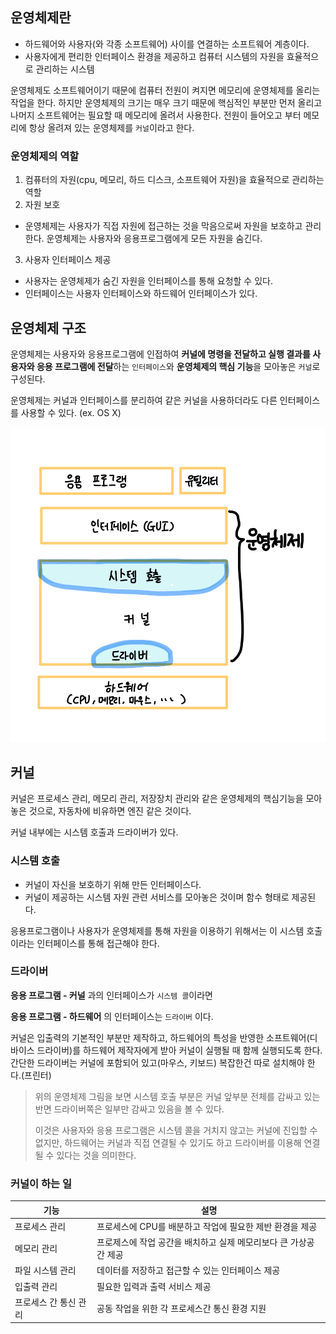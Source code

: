## 운영체제란

- 하드웨어와 사용자(와 각종 소프트웨어) 사이를 연결하는 소프트웨어 계층이다.
- 사용자에게 편리한 인터페이스 환경을 제공하고 컴퓨터 시스템의 자원을 효율적으로 관리하는 시스템

운영체제도 소프트웨어이기 때문에 컴퓨터 전원이 켜지면 메모리에 운영체제를 올리는 작업을 한다.
하지만 운영체제의 크기는 매우 크기 때문에 핵심적인 부분만 먼저 올리고 나머지 소프트웨어는 필요할 때 메모리에 올려서 사용한다.
전원이 들어오고 부터 메모리에 항상 올려져 있는 운영체제를 `커널`이라고 한다.

### 운영체제의 역할

1. 컴퓨터의 자원(cpu, 메모리, 하드 디스크, 소프트웨어 자원)을 효율적으로 관리하는 역할
2. 자원 보호

- 운영체제는 사용자가 직접 자원에 접근하는 것을 막음으로써 자원을 보호하고 관리한다. 운영체제는 사용자와 응용프로그램에게 모든 자원을 숨긴다.

3. 사용자 인터페이스 제공

- 사용자는 운영체제가 숨긴 자원을 인터페이스를 통해 요청할 수 있다.
- 인터페이스는 사용자 인터페이스와 하드웨어 인터페이스가 있다.

## 운영체제 구조

운영체제는 사용자와 응용프로그램에 인접하여 **커널에 명령을 전달하고 실행 결과를 사용자와 응용 프로그램에 전달**하는 `인터페이스`와 **운영체제의 핵심 기능**을 모아놓은 `커널`로 구성된다.

운영체제는 커널과 인터페이스를 분리하여 같은 커널을 사용하더라도 다른 인터페이스를 사용할 수 있다. (ex. OS X)

![](os.jpeg)

## 커널

커널은 프로세스 관리, 메모리 관리, 저장장치 관리와 같은 운영체제의 핵심기능을 모아놓은 것으로, 자동차에 비유하면 엔진 같은 것이다.

커널 내부에는 시스템 호출과 드라이버가 있다.

### 시스템 호출

- 커널이 자신을 보호하기 위해 만든 인터페이스다.
- 커널이 제공하는 시스템 자원 관련 서비스를 모아놓은 것이며 함수 형태로 제공된다.

응용프로그램이나 사용자가 운영체제를 통해 자원을 이용하기 위해서는 이 시스템 호출이라는 인터페이스를 통해 접근해야 한다.

### 드라이버

**응용 프로그램 - 커널** 과의 인터페이스가 `시스템 콜`이라면

**응용 프로그램 - 하드웨어** 의 인터페이스는 `드라이버` 이다.

커널은 입출력의 기본적인 부분만 제작하고, 하드웨어의 특성을 반영한 소프트웨어(디바이스 드라이버)를 하드웨어 제작자에게 받아 커널이 실행될 때 함께 실행되도록 한다. 간단한 드라이버는 커널에 포함되어 있고(마우스, 키보드) 복잡한건 따로 설치해야 한다.(프린터)

> 위의 운영체제 그림을 보면 시스템 호출 부분은 커널 앞부분 전체를 감싸고 있는 반면 드라이버쪽은 일부만 감싸고 있음을 볼 수 있다.
>
> 이것은 사용자와 응용 프로그램은 시스템 콜을 거치지 않고는 커널에 진입할 수 없지만, 하드웨어는 커널과 직접 연결될 수 있기도 하고 드라이버를 이용해 연결될 수 있다는 것을 의미한다.

### 커널이 하는 일

| 기능                  | 설명                                                             |
| --------------------- | ---------------------------------------------------------------- |
| 프로세스 관리         | 프로세스에 CPU를 배분하고 작업에 필요한 제반 환경을 제공         |
| 메모리 관리           | 프로제스에 작업 공간을 배치하고 실제 메모리보다 큰 가상공간 제공 |
| 파일 시스템 관리      | 데이터를 저장하고 접근할 수 있는 인터페이스 제공                 |
| 입출력 관리           | 필요한 입력과 출력 서비스 제공                                   |
| 프로세스 간 통신 관리 | 공동 작업을 위한 각 프로세스간 통신 환경 지원                    |
